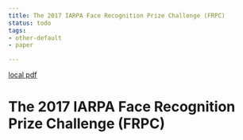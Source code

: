 ```yaml
---
title: The 2017 IARPA Face Recognition Prize Challenge (FRPC)
status: todo
tags:
- other-default
- paper

---
```


[local pdf](../../../pdfs/The%202017%20IARPA%20Face%20Recognition%20Prize%20Challenge%20%28FRPC%29.pdf)

# The 2017 IARPA Face Recognition Prize Challenge (FRPC)
